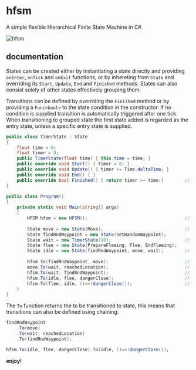 # hfsm
A simple flexible Hierarchical Finite State Machine in C#.

![hfsm](https://https://github.com/olafvisker/hfsm/img/hfsm.png "HFSM Diagram")

## documentation
States can be created either by instantiating a state directly and providing ```onEnter```, ```onTick``` and ```onExit``` functions, or by inhereting from ```State``` and overriding its ```Start```, ```Update```, ```End``` and ```Finished``` methods. States can also consist solely of other states effectively grouping them.

Transitions can be defined by overriding the ```Finished``` method or by providing a ```Func<bool>``` to the state condition in the constructor. If no condition is supplied transition is automatically triggered after one tick. When transitioning to grouped state the first state added is regarded as the entry state, unless a specific entry state is supplied. 

```C#
public class TimerState : State 
{
    float time = 0;
    float timer = 0;
    public TimerState(float time) { this.time = time; }
    public override void Start() { timer = 0; }
    public override void Update() { timer += Time.deltaTime; }
    public override void End() { }
    public override bool Finished() { return timer >= time;}        // Condition trigger
}

public class Program() 
{
    private static void Main(string[] args)
    {
        HFSM hfsm = new HFSM();                                     // Create new Hierarchical FSM machine
        
        State move = new State(Move);                               // Only contains onTick method
        State findRndWaypoint = new State(SetRandomWaypoint);
        State wait = new TimerState(10);                            // State by inheritance
        State flee = new State(PrepareFleeing, Flee, EndFleeing);
        State idle = new State(findRndWaypoint, move, wait);        // State consisting of other states
        
        hfsm.To(findRndWaypoint, move);                             // Transition defined through fsm without a condition (automatically triggered)
        move.To(wait, reachedLocation);                             // Transition directly defined with reachedLocation condition
        hfsm.To(wait, findRndWaypoint);                             // Condition implemented by overriding Finished() method
        hfsm.To(idle, flee, dangerClose);                           // Transition from group state idle to flee state
        hfsm.To(flee, idle, ()=>!dangerClose());                    // Transition from flee state to idle group state
    }
}
```
The ```To``` function returns the to be transitioned to state, this means that transitions can also be defined using chaining. 

```C#
findRndWaypoint
    .To(move)
    .To(wait, reachedLocation)
    .To(findRndWaypoint);

hfsm.To(idle, flee, dangerClose).To(idle, ()=>!dangerClose()); 
```
**enjoy!**
